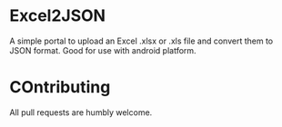 # Excel2JSON
A simple portal to upload an Excel .xlsx or .xls file and convert them to JSON format. Good for use with android platform.

# COntributing
All pull requests are humbly welcome.
